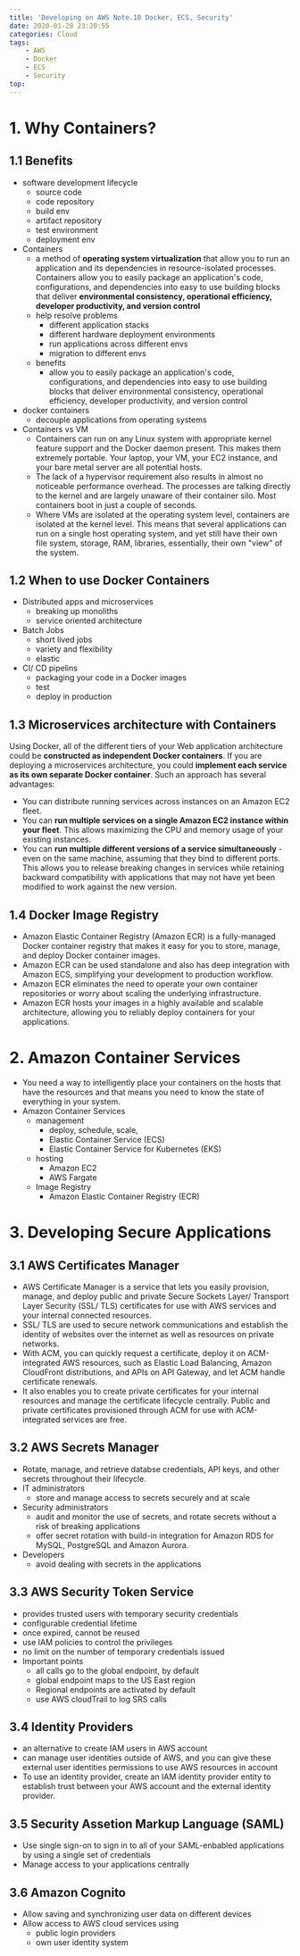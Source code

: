 ```yaml
---
title: 'Developing on AWS Note.10 Docker, ECS, Security'
date: 2020-01-28 23:20:55
categories: Cloud
tags:
    - AWS
    - Docker
    - ECS
    - Security
top:
---
```


# 1. Why Containers? 
## 1.1 Benefits 
+ software development lifecycle
    + source code
    + code repository 
    + build env
    + artifact repository 
    + test environment
    + deployment env
+ Containers
    + a method of **operating system virtualization** that allow you to run an application and its dependencies in resource-isolated processes. Containers allow you to easily package an application's code, configurations, and dependencies into easy to use building blocks that deliver **environmental consistency, operational efficiency, developer productivity, and version control** 
    + help resolve problems
        + different application stacks
        + different hardware deployment environments
        + run applications across different envs
        + migration to different envs
    + benefits
        + allow you to easily package an application's code, configurations, and dependencies into easy to use building blocks that deliver environmental consistency, operational efficiency, developer productivity, and version control
+ docker containers
    + decouple applications from operating systems 
+ Containers vs VM 
    + Containers can run on any Linux system with appropriate kernel feature support and the Docker daemon present. This makes them extremely portable. Your laptop, your VM, your EC2 instance, and your bare metal server are all potential hosts.
    + The lack of a hypervisor requirement also results in almost no noticeable performance overhead. The processes are talking directly to the kernel and are largely unaware of their container silo. Most containers boot in just a couple of seconds.
    + Where VMs are isolated at the operating system level, containers are isolated at the kernel level. This means that several applications can run on a single host operating system, and yet still have their own file system, storage, RAM, libraries, essentially, their own "view" of the system. 

## 1.2 When to use Docker Containers

+ Distributed apps and microservices
    + breaking up monoliths 
    + service oriented architecture
+ Batch Jobs
    + short lived jobs
    + variety and flexibility 
    + elastic
+ CI/ CD pipelins
    + packaging your code in a Docker images
    + test
    + deploy in production 

## 1.3 Microservices architecture with Containers

Using Docker, all of the different tiers of your Web application architecture could be **constructed as independent Docker containers**. If you are deploying a microservices architecture, you could **implement each service as its own separate Docker container**. Such an approach has several advantages: 
+ You can distribute running services across instances on an Amazon EC2 fleet.
+ You can **run multiple services on a single Amazon EC2 instance within your fleet**. This allows maximizing the CPU and memory usage of your existing instances.
+ You can **run multiple different versions of a service simultaneously** - even on the same machine, assuming that they bind to different ports. This allows you to release breaking changes in services while retaining backward compatibility with applications that may not have yet been modified to work against the new version.

## 1.4 Docker Image Registry

+ Amazon Elastic Container Registry (Amazon ECR) is a fully-managed Docker container registry that makes it easy for you to store, manage, and deploy Docker container images. 
+ Amazon ECR can be used standalone and also has deep integration with Amazon ECS, simplifying your development to production workflow. 
+ Amazon ECR eliminates the need to operate your own container repositories or worry about scaling the underlying infrastructure. 
+ Amazon ECR hosts your images in a highly available and scalable architecture, allowing you to reliably deploy containers for your applications.

# 2. Amazon Container Services

+ You need a way to intelligently place your containers on the hosts that have the resources and that means you need to know the state of everything in your system.
+ Amazon Container Services
    + management 
        + deploy, schedule, scale,
        + Elastic Container Service (ECS)
        + Elastic Container Service for Kubernetes (EKS)
    + hosting 
        + Amazon EC2
        + AWS Fargate
    + Image Registry 
        + Amazon Elastic Container Registry (ECR)

# 3. Developing Secure Applications 

## 3.1 AWS Certificates Manager 

+ AWS Certificate Manager is a service that lets you easily provision, manage, and deploy public and private Secure Sockets Layer/ Transport Layer Security (SSL/ TLS) certificates for use with AWS services and your internal connected resources. 
+ SSL/ TLS are used to secure network communications and establish the identity of websites over the internet as well as resources on private networks. 
+ With ACM, you can quickly request a certificate, deploy it on ACM-integrated AWS resources, such as Elastic Load Balancing, Amazon CloudFront distributions, and APIs on API Gateway, and let ACM handle certificate renewals. 
+ It also enables you to create private certificates for your internal resources and manage the certificate lifecycle centrally. Public and private certificates provisioned through ACM for use with ACM-integrated services are free.

## 3.2 AWS Secrets Manager

+ Rotate, manage, and retrieve databse credentials, API keys, and other secrets throughout their lifecycle. 
+ IT administrators
    + store and manage access to secrets securely and at scale
+ Security administrators
    + audit and monitor the use of secrets, and rotate secrets without a risk of breaking applications 
    + offer secret rotation with build-in integration for Amazon RDS for MySQL, PostgreSQL and Amazon Aurora. 
+ Developers
    + avoid dealing with secrets in the applications 

## 3.3 AWS Security Token Service

+ provides trusted users with temporary security credentials 
+ configurable credential lifetime
+ once expired, cannot be reused
+ use IAM policies to control the privileges 
+ no limit on the number of temporary credentials issued 
+ Important points
    + all calls go to the global endpoint, by default
    + global endpoint maps to the US East region 
    + Regional endpoints are activated by default
    + use AWS cloudTrail to log SRS calls

## 3.4 Identity Providers
+ an alternative to create IAM users in AWS account
+ can manage user identities outside of AWS, and you can give these external user identities permissions to use AWS resources in account 
+ To use an identity provider, create an IAM identity provider entity to establish trust between your AWS account and the external identity provider.

## 3.5 Security Assetion Markup Language (SAML)

+ Use single sign-on to sign in to all of your SAML-enbabled applications by using a single set of credentials 
+ Manage access to your applications centrally 

## 3.6 Amazon Cognito

+ Allow saving and synchronizing user data on different devices
+ Allow access to AWS cloud services using 
    + public login providers
    + own user identity system 